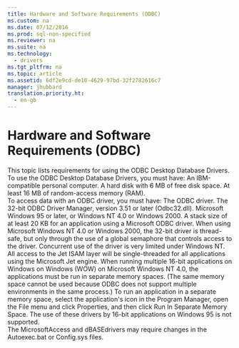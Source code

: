 ```yaml
---
title: Hardware and Software Requirements (ODBC)
ms.custom: na
ms.date: 07/12/2016
ms.prod: sql-non-specified
ms.reviewer: na
ms.suite: na
ms.technology: 
  - drivers
ms.tgt_pltfrm: na
ms.topic: article
ms.assetid: 6df2e9cd-de10-4629-97bd-32f2782616c7
manager: jhubbard
translation.priority.ht: 
  - en-gb
---
```

# Hardware and Software Requirements (ODBC)
<?xml version="1.0" encoding="utf-8"?>
<developerConceptualDocument xmlns="http://ddue.schemas.microsoft.com/authoring/2003/5" xmlns:xlink="http://www.w3.org/1999/xlink" xmlns:xsi="http://www.w3.org/2001/XMLSchema-instance" xsi:schemaLocation="http://ddue.schemas.microsoft.com/authoring/2003/5 http://dduestorage.blob.core.windows.net/ddueschema/developer.xsd">
  <introduction>
    <para>This topic lists requirements for using the ODBC Desktop Database Drivers.</para>
  </introduction>
  <section>
    <title>Hardware Requirements</title>
    <content>
      <para>To use the ODBC Desktop Database Drivers, you must have:  </para>
      <list class="bullet">
        <listItem>
          <para>An IBM-compatible personal computer. </para>
        </listItem>
        <listItem>
          <para>A hard disk with 6 MB of free disk space.</para>
        </listItem>
        <listItem>
          <para>At least 16 MB of random-access memory (RAM).</para>
        </listItem>
      </list>
    </content>
  </section>
  <section>
    <title>Software Requirements</title>
    <content>
      <para>To access data with an ODBC driver, you must have:  </para>
      <list class="bullet">
        <listItem>
          <para>The ODBC driver. </para>
        </listItem>
        <listItem>
          <para>The 32-bit ODBC Driver Manager, version 3.51 or later (Odbc32.dll). </para>
        </listItem>
        <listItem>
          <para>Microsoft Windows 95 or later, or Windows NT 4.0 or Windows 2000.</para>
        </listItem>
        <listItem>
          <para>A stack size of at least 20 KB for an application using a Microsoft ODBC driver.</para>
        </listItem>
      </list>
      <para>When using Microsoft Windows NT 4.0 or Windows 2000, the 32-bit driver is thread-safe, but only through the use of a global semaphore that controls access to the driver. Concurrent use of the driver is very limited under Windows NT. All access to the Jet ISAM layer will be single-threaded for all applications using the Microsoft Jet engine.</para>
      <para>When running multiple 16-bit applications on Windows on Windows (WOW) on Microsoft Windows NT 4.0, the applications must be run in separate memory spaces. (The same memory space cannot be used because ODBC does not support multiple environments in the same process.) To run an application in a separate memory space, select the application's icon in the Program Manager, open the <legacyBold>File</legacyBold> menu and click <legacyBold>Properties</legacyBold>, and then click <legacyBold>Run In Separate Memory Space</legacyBold>.</para>
      <para>The use of these drivers by 16-bit applications on Windows 95 is not supported.</para>
    </content>
  </section>
  <section>
    <title>Driver-Specific Hardware and Software Requirements</title>
    <content>
      <list class="bullet">
        <listItem>
          <para>The MicrosoftAccess and dBASEdrivers may require changes in the Autoexec.bat or Config.sys files.</para>
        </listItem>
      </list>
    </content>
  </section>
  <relatedTopics />
</developerConceptualDocument>